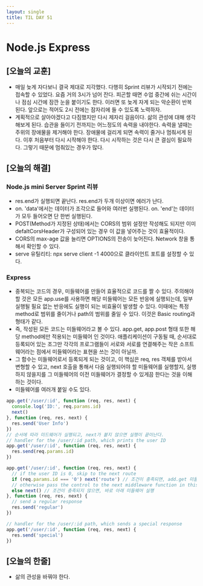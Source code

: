 ```yaml
---
layout: single
title: TIL DAY 51
---
```

# Node.js Express

## [오늘의 교훈]

- 매일 늦게 자다보니 결국 제대로 지각했다. 다행히 Sprint 리뷰가 시작되기 전에는 접속할 수 있었다. 요즘 거의 3시가 넘어 잔다. 피곤할 때면 수업 중간에 쉬는 시간이나 점심 시간에 잠깐 눈을 붙이기도 한다. 이러면 또 늦게 자게 되는 악순환이 반복된다. 앞으로는 적어도 2시 전에는 잠자리에 들 수 있도록 노력하자.
- 계획적으로 살아야겠다고 다짐했지만 다시 제자리 걸음이다. 삶의 관성에 대해 생각해보게 된다. 습관을 들이기 전까지는 어느정도의 속력을 내야한다. 속력을 낼때는 주위의 장애물을 제거해야 한다. 장애물에 걸리게 되면 속력이 줄거나 멈춰서게 된다. 이후 처음부터 다시 시작해야 한다. 다시 시작하는 것은 다시 큰 결심이 필요하다. 그렇기 때문에 멈춰있는 경우가 많다.

## [오늘의 해결]

### Node.js mini Server Sprint 리뷰

- res.end가 실행되면 끝난다. res.end가 두개 이상이면 에러가 난다.
- on. 'data'에서는 데이터가 조각으로 들어와 여러번 실행된다. on. 'end'는 데이터가 모두 들어오면 단 한번 실행된다.
- POST(Method가 지정된 상태)에서는 CORS의 범위 설정만 작성해도 되지만 이미 defaltCorsHeader가 구성되어 있는 경우 이 값을 넣어주는 것이 효율적이다.
- CORS의 max-age 값을 늘리면 OPTIONS의 전송이 늦어진다. Network 창을 통해서 확인할 수 있다.
- serve 유틸리티: npx serve client -1 4000으로 클라이언트 포트를 설정할 수 있다.

### Express

- 중복되는 코드의 경우, 미들웨어를 만들어 효율적으로 코드를 짤 수 있다. 주의해야 할 것은 모든 app.use를 사용하면 해당 미들웨어는 모든 반응에 실행되는데, 일부 실행될 필요 없는 반응에도 실행이 되는 비효율이 발생할 수 있다. 이때에는 특정 method로 범위를 줄이거나 path의 범위를 줄일 수 있다. 이것은 Basic routing과 형태가 같다.
- 즉, 작성된 모든 코드는 미들웨어라고 볼 수 있다. app.get, app.post 형태 또한 해당 method에만 적용되는 미들웨어 인 것이다. 애플리케이션이 구동될 때, 순서대로 등록되어 있는 조그만 각각의 프로그램들이 서로와 서로를 연결해주는 작은 소프트웨어라는 점에서 미들웨어라는 표현을 쓰는 것이 아닐까.
- 그 함수는 미들웨어로서 등록되게 되는 것이고, 이 핵심은 req, res 객체를 받아서 변형할 수 있고, next 호출을 통해서 다음 실행되어야 할 미들웨어를 실행할지, 실행하지 않을지를 그 미들웨어의 이전 미들웨어가 결정할 수 있게끔 한다는 것을 이해하는 것이다.
- 미들웨어를 여러개 붙일 수도 있다.

```jsx
app.get('/user/:id', function (req, res, next) {
  console.log('ID:', req.params.id)
  next()
}, function (req, res, next) {
  res.send('User Info')
})
// 순서에 따라 미드웨어가 실행되고, next가 붙지 않으면 실행이 끝이난다.
// handler for the /user/:id path, which prints the user ID
app.get('/user/:id', function (req, res, next) {
  res.send(req.params.id)
})
```

```jsx
app.get('/user/:id', function (req, res, next) {
  // if the user ID is 0, skip to the next route
  if (req.params.id === '0') next('route') // 조건이 충족되면, add.get 미들웨어 실행
  // otherwise pass the control to the next middleware function in this stack
  else next() // 조건이 충족되지 않으면, 바로 아래 미들웨어 실행
}, function (req, res, next) {
  // send a regular response
  res.send('regular')
})

// handler for the /user/:id path, which sends a special response
app.get('/user/:id', function (req, res, next) {
  res.send('special')
})
```

## [오늘의 한줄]

- 삶의 관성을 바꿔야 한다.
